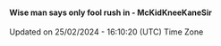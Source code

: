 #### Wise man says only fool rush in - McKidKneeKaneSir
Updated on 25/02/2024 - 16:10:20 (UTC) Time Zone
